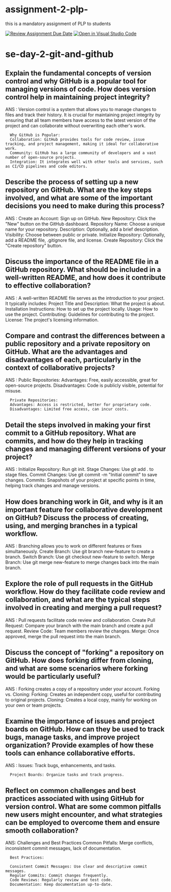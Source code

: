 # assignment-2-plp-
this is a mandatory assignment of PLP to students 

[![Review Assignment Due Date](https://classroom.github.com/assets/deadline-readme-button-22041afd0340ce965d47ae6ef1cefeee28c7c493a6346c4f15d667ab976d596c.svg)](https://classroom.github.com/a/8wgCKhpZ)
[![Open in Visual Studio Code](https://classroom.github.com/assets/open-in-vscode-2e0aaae1b6195c2367325f4f02e2d04e9abb55f0b24a779b69b11b9e10269abc.svg)](https://classroom.github.com/online_ide?assignment_repo_id=18426505&assignment_repo_type=AssignmentRepo)
# se-day-2-git-and-github
## Explain the fundamental concepts of version control and why GitHub is a popular tool for managing versions of code. How does version control help in maintaining project integrity?
ANS : Version control is a system that allows you to manage changes to files and track their history. It is crucial for maintaining project integrity by ensuring that all team members have access to the latest version of the project and can collaborate without                  overwriting each other's work.

      Why GitHub is Popular:
      Collaboration: GitHub provides tools for code review, issue tracking, and project management, making it ideal for collaborative work.
      Community: GitHub has a large community of developers and a vast number of open-source projects.
      Integration: It integrates well with other tools and services, such as CI/CD pipelines and code editors.
      
## Describe the process of setting up a new repository on GitHub. What are the key steps involved, and what are some of the important decisions you need to make during this process?

ANS :   Create an Account: Sign up on GitHub.
        New Repository: Click the "New" button on the GitHub dashboard.
        Repository Name: Choose a unique name for your repository.
        Description: Optionally, add a brief description.
        Visibility: Choose between public or private.
        Initialize Repository: Optionally, add a README file, .gitignore file, and license.
        Create Repository: Click the "Create repository" button.
        
## Discuss the importance of the README file in a GitHub repository. What should be included in a well-written README, and how does it contribute to effective collaboration?

ANS : A well-written README file serves as the introduction to your project. It typically includes:
      Project Title and Description: What the project is about.
      Installation Instructions: How to set up the project locally.
      Usage: How to use the project.
      Contributing: Guidelines for contributing to the project.
      License: The project's licensing information.

## Compare and contrast the differences between a public repository and a private repository on GitHub. What are the advantages and disadvantages of each, particularly in the context of collaborative projects?

ANS : Public Repositories:
      Advantages: Free, easily accessible, great for open-source projects.
      Disadvantages: Code is publicly visible, potential for misuse.

      Private Repositories:
      Advantages: Access is restricted, better for proprietary code.
      Disadvantages: Limited free access, can incur costs.

## Detail the steps involved in making your first commit to a GitHub repository. What are commits, and how do they help in tracking changes and managing different versions of your project?

 ANS :  Initialize Repository: Run git init.
        Stage Changes: Use git add . to stage files.
        Commit Changes: Use git commit -m "Initial commit" to save changes.
        Commits: Snapshots of your project at specific points in time, helping track changes and manage versions.

## How does branching work in Git, and why is it an important feature for collaborative development on GitHub? Discuss the process of creating, using, and merging branches in a typical workflow.

 ANS :  Branching allows you to work on different features or fixes simultaneously.
        Create Branch: Use git branch new-feature to create a branch.
        Switch Branch: Use git checkout new-feature to switch.
        Merge Branch: Use git merge new-feature to merge changes back into the main branch.
        
## Explore the role of pull requests in the GitHub workflow. How do they facilitate code review and collaboration, and what are the typical steps involved in creating and merging a pull request?

 ANS :  Pull requests facilitate code review and collaboration.
        Create Pull Request: Compare your branch with the main branch and create a pull request.
        Review Code: Team members review the changes.
        Merge: Once approved, merge the pull request into the main branch.

## Discuss the concept of "forking" a repository on GitHub. How does forking differ from cloning, and what are some scenarios where forking would be particularly useful?
 ANS : Forking creates a copy of a repository under your account.
        Forking vs. Cloning:
        Forking: Creates an independent copy, useful for contributing to original projects.
        Cloning: Creates a local copy, mainly for working on your own or team projects.

## Examine the importance of issues and project boards on GitHub. How can they be used to track bugs, manage tasks, and improve project organization? Provide examples of how these tools can enhance collaborative efforts.

ANS : Issues: Track bugs, enhancements, and tasks.

      Project Boards: Organize tasks and track progress.
      
## Reflect on common challenges and best practices associated with using GitHub for version control. What are some common pitfalls new users might encounter, and what strategies can be employed to overcome them and ensure smooth collaboration?
      
ANS:  Challenges and Best Practices
      Common Pitfalls: Merge conflicts, inconsistent commit messages, lack of documentation.
      
      Best Practices:
      
      Consistent Commit Messages: Use clear and descriptive commit messages.
      Regular Commits: Commit changes frequently.
      Code Reviews: Regularly review and test code.
      Documentation: Keep documentation up-to-date.
